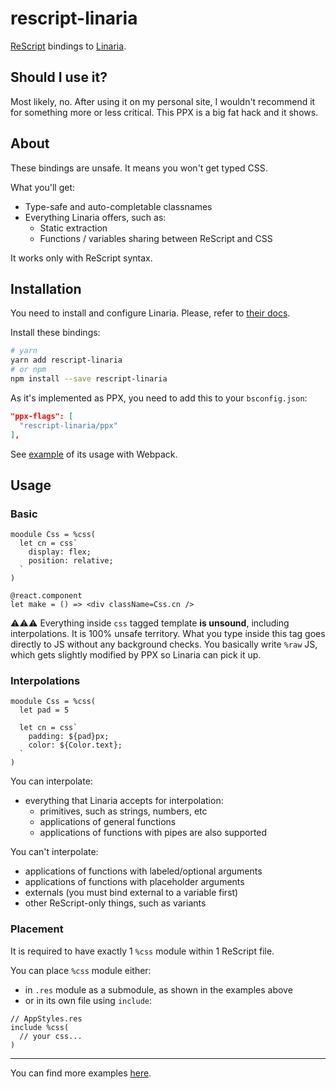 # rescript-linaria

[ReScript](https://rescript-lang.org) bindings to [Linaria](https://github.com/callstack/linaria).

## Should I use it?
Most likely, no. After using it on my personal site, I wouldn't recommend it for something more or less critical. This PPX is a big fat hack and it shows.

## About
These bindings are unsafe. It means you won't get typed CSS.

What you'll get:
- Type-safe and auto-completable classnames
- Everything Linaria offers, such as:
  - Static extraction
  - Functions / variables sharing between ReScript and CSS

It works only with ReScript syntax.

## Installation
You need to install and configure Linaria. Please, refer to [their docs](https://github.com/callstack/linaria#installation).

Install these bindings:

```sh
# yarn
yarn add rescript-linaria
# or npm
npm install --save rescript-linaria
```

As it's implemented as PPX, you need to add this to your `bsconfig.json`:

```json
"ppx-flags": [
  "rescript-linaria/ppx"
],
```

See [example](./examples) of its usage with Webpack.

## Usage

### Basic

```rescript
moodule Css = %css(
  let cn = css`
    display: flex;
    position: relative;
  `
)

@react.component
let make = () => <div className=Css.cn />
```

⚠️⚠️⚠️ Everything inside `css` tagged template **is unsound**, including interpolations. It is 100% unsafe territory. What you type inside this tag goes directly to JS without any background checks. You basically write `%raw` JS, which gets slightly modified by PPX so Linaria can pick it up.


### Interpolations
```rescript
moodule Css = %css(
  let pad = 5

  let cn = css`
    padding: ${pad}px;
    color: ${Color.text};
  `
)
```

You can interpolate:
- everything that Linaria accepts for interpolation:
  - primitives, such as strings, numbers, etc
  - applications of general functions
  - applications of functions with pipes are also supported

You can't interpolate:
- applications of functions with labeled/optional arguments
- applications of functions with placeholder arguments
- externals (you must bind external to a variable first)
- other ReScript-only things, such as variants

### Placement
It is required to have exactly 1 `%css` module within 1 ReScript file.

You can place `%css` module either:
- in `.res` module as a submodule, as shown in the examples above
- or in its own file using `include`:

```rescript
// AppStyles.res
include %css(
  // your css...
)
```

---
You can find more examples [here](./examples).
